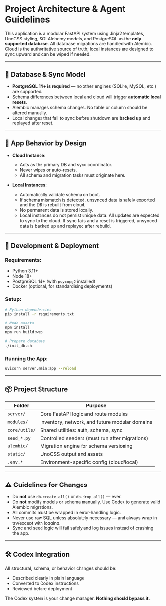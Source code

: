# Project Architecture & Agent Guidelines

This application is a modular FastAPI system using Jinja2 templates, UnoCSS styling, SQLAlchemy models, and PostgreSQL as the **only supported database**. All database migrations are handled with Alembic. Cloud is the authoritative source of truth; local instances are designed to sync upward and can be wiped if needed.

---

## 💾 Database & Sync Model

- **PostgreSQL 14+ is required** — no other engines (SQLite, MySQL, etc.) are supported.
- Schema differences between local and cloud will trigger **automatic local resets**.
- Alembic manages schema changes. No table or column should be altered manually.
- Local changes that fail to sync before shutdown are **backed up** and replayed after reset.

---

## 🧠 App Behavior by Design

- **Cloud Instance**:
  - Acts as the primary DB and sync coordinator.
  - Never wipes or auto-resets.
  - All schema and migration tasks must originate here.

- **Local Instances**:
  - Automatically validate schema on boot.
  - If schema mismatch is detected, unsynced data is safely exported and the DB is rebuilt from cloud.
  - No permanent data is stored locally.
  - Local instances do not persist unique data. All updates are expected to sync to the cloud. If sync fails and a reset is triggered, unsynced data is backed up and replayed after rebuild.

---

## 🔧 Development & Deployment

### Requirements:
- Python 3.11+
- Node 18+
- PostgreSQL 14+ (with `psycopg2` installed)
- Docker (optional, for standardising deployments)

### Setup:

```bash
# Python dependencies
pip install -r requirements.txt

# Node assets
npm install
npm run build:web

# Prepare database
./init_db.sh
```

### Running the App:

```bash
uvicorn server.main:app --reload
```

---

## 📦 Project Structure

| Folder | Purpose |
|--------|---------|
| `server/` | Core FastAPI logic and route modules |
| `modules/` | Inventory, network, and future modular domains |
| `core/utils/` | Shared utilities: auth, schema, sync |
| `seed_*.py` | Controlled seeders (must run after migrations) |
| `alembic/` | Migration engine for schema versioning |
| `static/` | UnoCSS output and assets |
| `.env.*` | Environment-specific config (cloud/local) |

---

## ⚠️ Guidelines for Changes

- Do **not** use `db.create_all()` or `db.drop_all()` — ever.
- Do **not** modify models or schema manually. Use Codex to generate valid Alembic migrations.
- All commits must be wrapped in error-handling logic.
- Never use raw SQL unless absolutely necessary — and always wrap in try/except with logging.
- Sync and seed logic will fail safely and log issues instead of crashing the app.

---

## 🛠️ Codex Integration

All structural, schema, or behavior changes should be:
- Described clearly in plain language
- Converted to Codex instructions
- Reviewed before deployment

The Codex system is your change manager. **Nothing should bypass it.**

